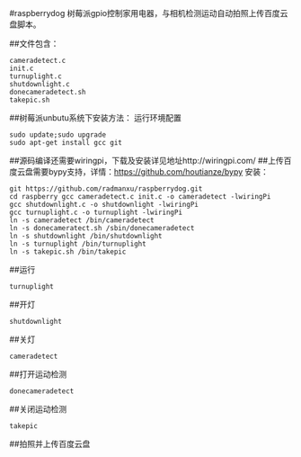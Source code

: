 #raspberrydog
树莓派gpio控制家用电器，与相机检测运动自动拍照上传百度云盘脚本。

##文件包含： 

    cameradetect.c 
    init.c 
    turnuplight.c 
    shutdownlight.c 
    donecameradetect.sh 
    takepic.sh 

##树莓派unbutu系统下安装方法： 
运行环境配置 

    sudo update;sudo upgrade 
    sudo apt-get install gcc git 

##源码编译还需要wiringpi，下载及安装详见地址http://wiringpi.com/ 
##上传百度云盘需要bypy支持，详情：https://github.com/houtianze/bypy 
安装： 

    git https://github.com/radmanxu/raspberrydog.git 
    cd raspberry gcc cameradetect.c init.c -o cameradetect -lwiringPi 
    gcc shutdownlight.c -o shutdownlight -lwiringPi 
    gcc turnuplight.c -o turnuplight -lwiringPi 
    ln -s cameradetect /bin/cameradetect 
    ln -s donecameratect.sh /sbin/donecameradetect 
    ln -s shutdownlight /bin/shutdownlight 
    ln -s turnuplight /bin/turnuplight 
    ln -s takepic.sh /bin/takepic 

##运行 

    turnuplight 
    
##开灯 

    shutdownlight 
    
##关灯 

    cameradetect 
    
##打开运动检测 

    donecameradetect 
    
##关闭运动检测 

    takepic 
    
##拍照并上传百度云盘
